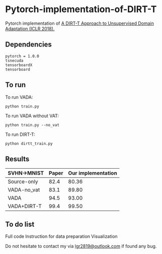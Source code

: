 # Pytorch-implementation-of-DIRT-T

Pytorch implementation of [A DIRT-T Approach to Unsupervised Domain Adaptation (ICLR 2018).](https://arxiv.org/abs/1802.08735)


## Dependencies

    pytorch = 1.0.0 
    tsnecuda
    tensorboardX
    tensorboard

## To run

To run VADA: 

    python train.py 

To run VADA without VAT: 

    python train.py --no_vat 

To run DIRT-T: 

    python dirtt_train.py 


## Results
SVHN->MNIST|  Paper  | Our implementation
-|-|- 
Source-only     |  82.4   | 80.36
VADA-no_vat     |  83.1   | 89.80
VADA            |  94.5   | 93.00
VADA+DIRT-T     |  99.4   | 99.50

## To do list
Full code
Instruction for data preparation
Visualization

Do not hesitate to contact my via lgr2819@outlook.com if found any bug.
